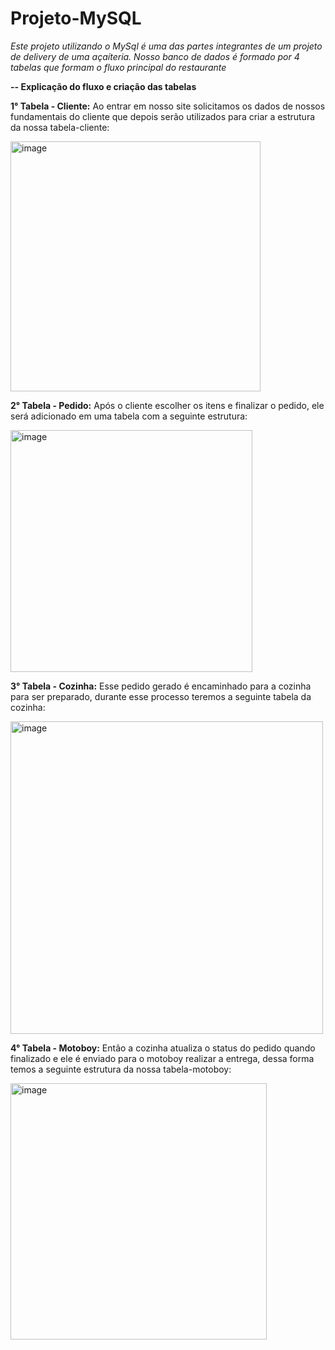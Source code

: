 # Projeto-MySQL
*Este projeto utilizando o MySql é uma das partes integrantes de um projeto de delivery de uma açaíteria. Nosso banco de dados é formado por 4 tabelas que formam o fluxo principal do restaurante*


**-- Explicação do fluxo e criação das tabelas**

**1° Tabela - Cliente:**
Ao entrar em nosso site solicitamos os dados de nossos fundamentais do cliente que depois serão utilizados para criar a estrutura da nossa tabela-cliente:
<div style="display: block;">
  <img width="400" alt="image" src="https://github.com/user-attachments/assets/a9c264b4-e091-4d6e-965a-14caf6ced13e">
</div>

**2° Tabela - Pedido:**
Após o cliente escolher os itens e finalizar o pedido, ele será adicionado em uma tabela com a seguinte estrutura:
<div style="display: block;">
  <img width="387" alt="image" src="https://github.com/user-attachments/assets/c56d58f0-d383-4f12-8575-38ae690dafaf">
</div>

**3° Tabela - Cozinha:**
Esse pedido gerado é encaminhado para a cozinha para ser preparado, durante esse processo teremos a seguinte tabela da cozinha:
<div style="display: block;">
  <img width="500" alt="image" src="https://github.com/user-attachments/assets/f3cb26d1-a160-4461-bcc3-5942875b623b">
</div>

**4° Tabela - Motoboy:**
Então a cozinha atualiza o status do pedido quando finalizado e ele é enviado para o motoboy realizar a entrega, dessa forma temos a seguinte estrutura da nossa tabela-motoboy:
<div style="display: block;">
  <img width="410" alt="image" src="https://github.com/user-attachments/assets/0261bd93-2703-439e-9640-f5ec4c2d7475">
</div>






